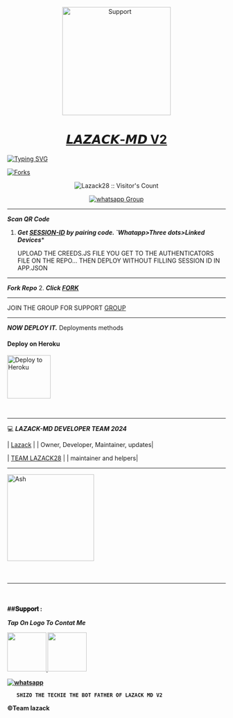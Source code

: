 




</p>
</p>
<p align="center">
  <a href="https://chat.whatsapp.com/ICNOZzsDH9E81j3RlqLx4w">
    <img alt=Support height="250" src="https://telegra.ph/file/1dc10a39146c80069a439.jpg"> 
    </p>
<h1 align="center">    𝙇𝘼𝙕𝘼𝘾𝙆-𝙈𝘿 V2
</h1>
<p align="center"> 
    </p>


   [![Typing SVG](https://readme-typing-svg.herokuapp.com?font=Rockstar-ExtraBold&color=F33A6A&lines=WELCOME+TO+LAZACK+MD+v2+MADE+BY;LAZACK28;THANKS+FOR+VISITING+MY+REPO)](https://git.io/typing-svg)



<p align="left">
  <a href="" target="_blank">
    <img alt="Forks" src="https://img.shields.io/github/forks/Lazack28/Lazack-md" />
  </a>
  
  

</p>
<p align="center"><img src="https://profile-counter.glitch.me/{Lazack28}/count.svg" alt="Lazack28 :: Visitor's Count" /></p>
<p align="center">
 <a href="https://chat.whatsapp.com/BXhYkUaP0RNBf6L6QdyRHo" target="_blank">
    <img alt="whatsapp Group" src="https://img.shields.io/badge/ LAZACK-BOT Support Group -25D366?style=for-the-badge&logo=whatsapp&logoColor=blue" />
  </a>
</p>

---
***Scan QR Code***

1. ***Get [SESSION-ID](https://gpt-qr-code.onrender.com/elisa) by pairing code. `Whatapp>Three dots>Linked Devices****

    UPLOAD THE CREEDS.JS FILE YOU GET TO THE AUTHENTICATORS FILE ON THE REPO... THEN DEPLOY WITHOUT FILLING SESSION ID IN APP.JSON

   
--- 
 ***Fork Repo***
2. ***Click [FORK](https://github.com/Lazack28/Lazack-md/fork)***
 
---

JOIN THE GROUP FOR SUPPORT 
[GROUP](https://chat.whatsapp.com/IIpL6gf6dcq4ial8gaJLE9)

---

 ***NOW  DEPLOY IT.***
Deployments methods

 
<h4 align="left"> Deploy on Heroku
</h4>

</p>

<p align="left" >
    <a href="https://heroku.com/deploy?template=https://github.com/Lazack28/Lazack-md">
    <img src="https://telegra.ph/file/873a73bb44e63d9598fa8.png" width="100px" alt="Deploy to Heroku" >
    </a>

</p> 

<br>
   


----

💻 ***LAZACK-MD DEVELOPER TEAM* *2024***
  
| [Lazack](https://github.com/Lazack28) |
| Owner, Developer, Maintainer, updates|

| [TEAM LAZACK28](https://chat.whatsapp.com/IIpL6gf6dcq4ial8gaJLE9) |
| maintainer and helpers|


---
<a href="[https://github.com/Lazack28.png]"><img src="https://github.com/Lazack28.png" width="200" height="200" alt="Ash"/></a>
 </div>
<br>
<h4 align="left">

---

  </br> 
<h4 align="left">
##𝐒𝐮𝐩𝐩𝐨𝐫𝐭 :
    
 ***Tap On Logo To Contat Me***
 <p align="left">
  <a href="lazacklazaro1@gmail.com">
    <img src="https://telegra.ph/file/84284eaa31d60db5f2d6c.jpg" align="centre" width="90" />
   <a href="https://wa.me/255734980103?text=Hi%20Lazack%20Sir...%20I%20need%20some%20help%20in%20Lazack Bot">
    <img src="https://telegra.ph/file/aa1fd064edcf7c32cf42d.png" align="centre" width="90" />


<p align="left">
  <a aria-label="Join our chats" href="https://whatsapp.com/channel/0029VaFytPbAojYm7RIs6l1x" target="_blank">
    <img alt="whatsapp" src="https://img.shields.io/badge/Join Our Bot Group-25D366?style=for-the-badge&logo=whatsapp&logoColor=white" />
  </a>



</br>



       SHIZO THE TECHIE THE BOT FATHER OF LAZACK MD V2

©Team lazack
